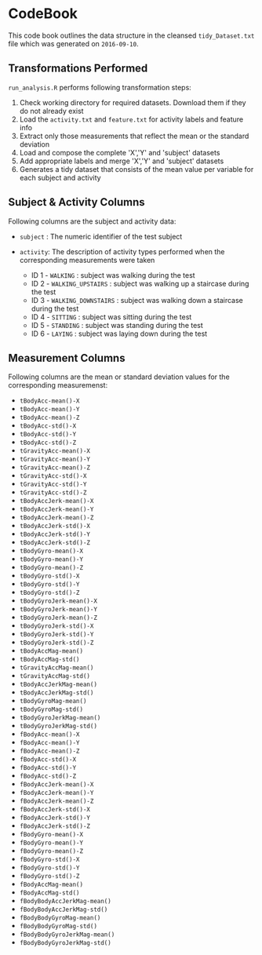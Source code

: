 # CodeBook
This code book outlines the data structure in the cleansed `tidy_Dataset.txt` file which was generated on `2016-09-10`.

## Transformations Performed
`run_analysis.R` performs following transformation steps:

1. Check working directory for required datasets. Download them if they do not already exist
2. Load the `activity.txt` and `feature.txt` for activity labels and feature info
3. Extract only those measurements that reflect the mean or the standard deviation
4. Load and compose the complete 'X','Y' and 'subject' datasets 
5. Add appropriate labels and merge 'X','Y' and 'subject' datasets 
6. Generates a tidy dataset that consists of the mean value per variable for each subject and activity

## Subject & Activity Columns
Following columns are the subject and activity data:

* `subject` : The numeric identifier of the test subject 
* `activity`: The description of activity types performed when the corresponding measurements were taken

  * ID 1 - `WALKING` : subject was walking during the test
  * ID 2 - `WALKING_UPSTAIRS` : subject was walking up a staircase during the test
  * ID 3 - `WALKING_DOWNSTAIRS` : subject was walking down a staircase during the test
  * ID 4 - `SITTING` : subject was sitting during the test
  * ID 5 - `STANDING` : subject was standing during the test
  * ID 6 - `LAYING` : subject was laying down during the test

## Measurement Columns
Following columns are the mean or standard deviation values for the corresponding measuremenst:

* `tBodyAcc-mean()-X`           
* `tBodyAcc-mean()-Y`          
* `tBodyAcc-mean()-Z`           
* `tBodyAcc-std()-X`           
* `tBodyAcc-std()-Y`            
* `tBodyAcc-std()-Z`           
* `tGravityAcc-mean()-X`        
* `tGravityAcc-mean()-Y`       
* `tGravityAcc-mean()-Z`        
* `tGravityAcc-std()-X`        
* `tGravityAcc-std()-Y`         
* `tGravityAcc-std()-Z`        
* `tBodyAccJerk-mean()-X`       
* `tBodyAccJerk-mean()-Y`      
* `tBodyAccJerk-mean()-Z`       
* `tBodyAccJerk-std()-X`       
* `tBodyAccJerk-std()-Y`        
* `tBodyAccJerk-std()-Z`       
* `tBodyGyro-mean()-X`          
* `tBodyGyro-mean()-Y`         
* `tBodyGyro-mean()-Z`          
* `tBodyGyro-std()-X`          
* `tBodyGyro-std()-Y`           
* `tBodyGyro-std()-Z`          
* `tBodyGyroJerk-mean()-X`     
* `tBodyGyroJerk-mean()-Y`     
* `tBodyGyroJerk-mean()-Z`      
* `tBodyGyroJerk-std()-X`      
* `tBodyGyroJerk-std()-Y`       
* `tBodyGyroJerk-std()-Z`      
* `tBodyAccMag-mean()`          
* `tBodyAccMag-std()`          
* `tGravityAccMag-mean()`       
* `tGravityAccMag-std()`       
* `tBodyAccJerkMag-mean()`      
* `tBodyAccJerkMag-std()`      
* `tBodyGyroMag-mean()`         
* `tBodyGyroMag-std()`         
* `tBodyGyroJerkMag-mean()`     
* `tBodyGyroJerkMag-std()`     
* `fBodyAcc-mean()-X`           
* `fBodyAcc-mean()-Y`          
* `fBodyAcc-mean()-Z`           
* `fBodyAcc-std()-X`           
* `fBodyAcc-std()-Y`            
* `fBodyAcc-std()-Z`           
* `fBodyAccJerk-mean()-X`       
* `fBodyAccJerk-mean()-Y`      
* `fBodyAccJerk-mean()-Z`       
* `fBodyAccJerk-std()-X`       
* `fBodyAccJerk-std()-Y`        
* `fBodyAccJerk-std()-Z`       
* `fBodyGyro-mean()-X`          
* `fBodyGyro-mean()-Y`         
* `fBodyGyro-mean()-Z`          
* `fBodyGyro-std()-X`          
* `fBodyGyro-std()-Y`           
* `fBodyGyro-std()-Z`          
* `fBodyAccMag-mean()`          
* `fBodyAccMag-std()`          
* `fBodyBodyAccJerkMag-mean()`  
* `fBodyBodyAccJerkMag-std()`  
* `fBodyBodyGyroMag-mean()`     
* `fBodyBodyGyroMag-std()`     
* `fBodyBodyGyroJerkMag-mean()` 
* `fBodyBodyGyroJerkMag-std()` 

